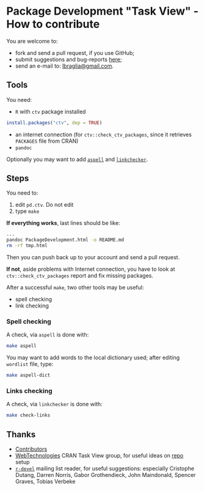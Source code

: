 <!--- -*- mode: markdown-*- -->
# Package Development "Task View" - How to contribute

You are welcome to:
- fork and send a pull request, if you use GitHub;
- submit suggestions and bug-reports
[here](https://github.com/lbraglia/PackageDevelopmentTaskView/issues);
- send an e-mail to: lbraglia@gmail.com.

## Tools

You need:
* `R` with `ctv` package installed
```R
install.packages("ctv", dep = TRUE)
```
* an internet connection (for `ctv::check_ctv_packages`, since it retrieves
  `PACKAGES` file from CRAN)
* `pandoc`

Optionally you may want to add [`aspell`](www.aspell.net) and
[`linkchecker`](http://wummel.github.io/linkchecker). 

## Steps
You need to: 

1. edit `pd.ctv`. Do not edit 
2. type `make`

**If everything works**, last lines should be like:
```bash
...
pandoc PackageDevelopment.html -o README.md
rm -rf tmp.html
```
Then you can push back up to your account and send a pull request.

**If not**, aside problems with Internet connection, you have to
look at `ctv::check_ctv_packages` report and fix missing packages.


After a successful `make`, two other tools may be useful:
* spell checking
* link checking

### Spell checking
A check, via `aspell` is done with:
```bash
make aspell
```
You may want to add words to the local dictionary used; after editing
`wordlist` file, type:
```bash
make aspell-dict
```

### Links checking
A check, via `linkchecker` is done with:
```bash
make check-links
```


## Thanks

* [Contributors](http://github.com/lbraglia/PackageDevelopmentTaskView/graphs/contributors)
* [WebTechnologies](http://cran.r-project.org/web/views/WebTechnologies.html)
CRAN Task View group, for useful ideas on
[repo](http://github.com/ropensci/webservices) setup
* [`r-devel`](http://stat.ethz.ch/pipermail/r-devel/) mailing list reader,
  for useful suggestions: especially Cristophe Dutang, Darren Norris, Gabor
  Grothendieck, John Maindonald, Spencer Graves, Tobias Verbeke
